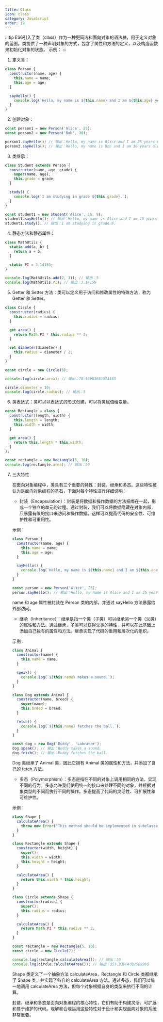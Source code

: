 ```yaml
---
title: Class
icon: class
category: JavaScript
order: 19
---
```


:::tip
ES6引入了类（class）作为一种更简洁和面向对象的语法糖，用于定义对象的蓝图。类提供了一种声明对象的方式，包含了属性和方法的定义，以及构造函数来初始化对象的状态。
示例：
:::

1. 定义类：

```javascript
class Person {
  constructor(name, age) {
    this.name = name;
    this.age = age;
  }

  sayHello() {
    console.log(`Hello, my name is ${this.name} and I am ${this.age} years old.`);
  }
}
```

2. 创建对象：

```javascript
const person1 = new Person('Alice', 25);
const person2 = new Person('Bob', 30);

person1.sayHello(); // 输出：Hello, my name is Alice and I am 25 years old.
person2.sayHello(); // 输出：Hello, my name is Bob and I am 30 years old.
```

3. 类继承：

```javascript
class Student extends Person {
  constructor(name, age, grade) {
    super(name, age);
    this.grade = grade;
  }

  study() {
    console.log(`I am studying in grade ${this.grade}.`);
  }
}

const student1 = new Student('Alice', 15, 9);
student1.sayHello(); // 输出：Hello, my name is Alice and I am 15 years old.
student1.study(); // 输出：I am studying in grade 9.
```

4. 静态方法和静态属性：

```javascript
class MathUtils {
  static add(a, b) {
    return a + b;
  }

  static PI = 3.14159;
}

console.log(MathUtils.add(2, 3)); // 输出：5
console.log(MathUtils.PI); // 输出：3.14159
```

5. Getter 和 Setter 方法：类可以定义用于访问和修改属性的特殊方法，称为 Getter 和 Setter。

```javascript
class Circle {
  constructor(radius) {
    this.radius = radius;
  }

  get area() {
    return Math.PI * this.radius ** 2;
  }

  set diameter(diameter) {
    this.radius = diameter / 2;
  }
}

const circle = new Circle(5);

console.log(circle.area); // 输出：78.53981633974483

circle.diameter = 10;
console.log(circle.radius); // 输出：5
```

6. 类表达式：类可以以表达式的形式创建，可以将类赋值给变量。

```javascript
const Rectangle = class {
  constructor(length, width) {
    this.length = length;
    this.width = width;
  }

  get area() {
    return this.length * this.width;
  }
};

const rectangle = new Rectangle(5, 10);
console.log(rectangle.area); // 输出：50
```

7. 三大特性

   在面向对象编程中，类具有三个重要的特性：封装、继承和多态。这些特性被认为是面向对象编程的基石，下面对每个特性进行详细说明：

   - 封装（Encapsulation）：封装是将数据和操作数据的方法捆绑在一起，形成一个独立的单元的过程。通过封装，我们可以将数据隐藏在对象内部，只暴露有限的接口来访问和操作数据。这样可以提高代码的安全性、可维护性和可重用性。

   示例：

   ```javascript
   class Person {
     constructor(name, age) {
       this.name = name;
       this.age = age;
     }

     sayHello() {
       console.log(`Hello, my name is ${this.name} and I am ${this.age} years old.`);
     }
   }

   const person = new Person('Alice', 25);
   person.sayHello(); // 输出：Hello, my name is Alice and I am 25 years old.
   ```

   name 和 age 属性被封装在 Person 类的内部，并通过 sayHello 方法暴露给外部访问。

   - 继承（Inheritance）：继承是指一个类（子类）可以继承另一个类（父类）的属性和方法。通过继承，子类可以获得父类的特性，并可以在此基础上添加自己独有的属性和方法。继承实现了代码的重用和层次化的组织。

   示例：

   ```javascript
   class Animal {
     constructor(name) {
       this.name = name;
     }

     speak() {
       console.log(`${this.name} makes a sound.`);
     }
   }

   class Dog extends Animal {
     constructor(name, breed) {
       super(name);
       this.breed = breed;
     }

     fetch() {
       console.log(`${this.name} fetches the ball.`);
     }
   }

   const dog = new Dog('Buddy', 'Labrador');
   dog.speak(); // 输出：Buddy makes a sound.
   dog.fetch(); // 输出：Buddy fetches the ball.
   ```

   Dog 类继承了 Animal 类，因此它拥有 Animal 类的属性和方法，并添加了自己的 fetch 方法。

   - 多态（Polymorphism）：多态是指在不同的对象上调用相同的方法，实现不同的行为。多态允许我们使用统一的接口来处理不同的对象，并根据对象类型的不同而执行不同的操作。多态提高了代码的灵活性、可扩展性和可维护性。

   示例：

   ```javascript
   class Shape {
     calculateArea() {
       throw new Error("This method should be implemented in subclasses.");
     }
   }

   class Rectangle extends Shape {
     constructor(width, height) {
       super();
       this.width = width;
       this.height = height;
     }

     calculateArea() {
       return this.width * this.height;
     }
   }

   class Circle extends Shape {
     constructor(radius) {
       super();
       this.radius = radius;
     }

     calculateArea() {
       return Math.PI * this.radius ** 2;
     }
   }

   const rectangle = new Rectangle(5, 10);
   const circle = new Circle(7);

   console.log(rectangle.calculateArea()); // 输出：50
   console.log(circle.calculateArea()); // 输出：153.93804002589985
   ```

   Shape 类定义了一个抽象方法 calculateArea，Rectangle 和 Circle 类都继承了 Shape 类，并实现了各自的 calculateArea 方法。通过多态，我们可以统一地调用 calculateArea 方法，但每个对象根据自身的类型来执行不同的计算。

   封装、继承和多态是面向对象编程的核心特性，它们有助于构建灵活、可扩展和易于维护的代码。理解和合理运用这些特性对于设计和实现面向对象的系统非常重要。
